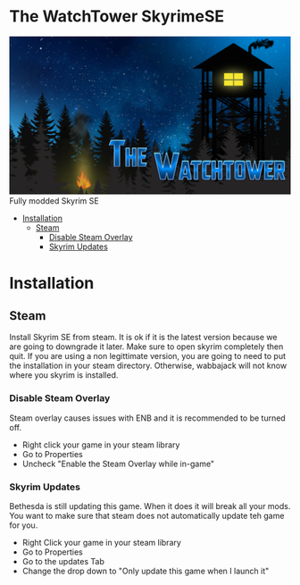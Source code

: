 # The WatchTower SkyrimeSE
![TheWatchTower](https://github.com/AgawamIdol/TheWatchTowerSkyrimeSE/blob/main/images/invite_banner.png)
Fully modded Skyrim SE 
* [Installation](https://github.com/AgawamIdol/TheWatchTowerSkyrimeSE/edit/main/README.md#installation) 
  * [Steam](https://github.com/AgawamIdol/TheWatchTowerSkyrimeSE/edit/main/README.md#steam)  
    * [Disable Steam Overlay](https://github.com/AgawamIdol/TheWatchTowerSkyrimeSE/edit/main/README.md#disable-steam-overlay) 
    * [Skyrim Updates](https://github.com/AgawamIdol/TheWatchTowerSkyrimeSE/edit/main/README.md#skyrim-updates)

# Installation

## Steam
Install Skyrim SE from steam. It is ok if it is the latest version because we are going to downgrade it later. Make sure to open skyrim completely then quit. If you are using a non legittimate version, you are going to need to put the installation in your steam directory. Otherwise, wabbajack will not know where you skyrim is installed. 

### Disable Steam Overlay
Steam overlay causes issues with ENB and it is recommended to be turned off. 
* Right click your game in your steam library
* Go to Properties
* Uncheck "Enable the Steam Overlay while in-game"

### Skyrim Updates
Bethesda is still updating this game. When it does it will break all your mods. You want to make sure that steam does not automatically update teh game for you. 
* Right Click your game in your steam library
* Go to Properties
* Go to the updates Tab
* Change the drop down to "Only update this game when I launch it"

